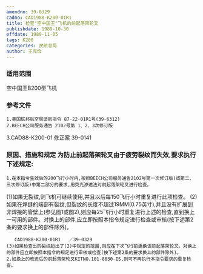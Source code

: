 ```yaml
---
amendno: 39-0329
cadno: CAD1988-K200-01R1
title: 检查"空中国王"飞机的前起落架轮叉
publishdate: 1989-10-30
effdate: 1989-11-05
tags: K200
categories: 民航总局
author: 王克俭
---
```


### 适用范围 
空中国王B200型飞机

<!--more-->
### 参考文件
    1.美国联邦航空局适航指令 87-22-01R1号(39-6312) 
    2.BEECH公司服务通告 2102号第 1、2、3次修订版
 3.CAD88-K200-01 修正案 39-0141 

### 原因、措施和规定     为防止前起落架轮叉由于疲劳裂纹而失效,要求执行下述规定: 
    1.在本指令生效后的200飞行小时内,按照BEECH公司服务通告2102号第一次修订版(或第二、三次修订版)中第二部分的要求,用荧光渗透法对前起落架轮叉进行检查。 
(1)如果无裂纹,则飞机可继续使用,并且以后每150飞行小时重复进行此项检查。 
    (2)如果在焊缝的端部有裂纹,但裂纹的长度不超过19MM(0.75英寸),并且没有扩展到非焊接的管壁上(参见图1或图2),则应每25飞行小时重复进行上述的检查,直到换上一可用的部件。对换上的部件,应立即按照本指令规定进行检查或审核(按下述第2条的要求换上的部件除外)。 

       CAD1988-K200-01R1   ／39-0329 
    (3)如果检查出的裂纹超出了(2)中规定的范围,则应在下次飞行前更换该前起落架轮叉。对换上的部件应立即按照本指令的规定进行审核或检查(按下述第2条的要求换上的部件除外)。 
    2.如换上的改进后的前起落架轮叉KITNO.101-8030-IS,则可不再执行本指令要求的重复检查。 

